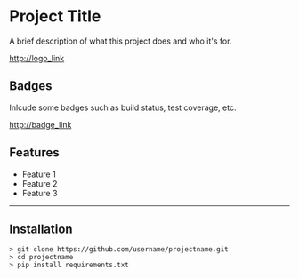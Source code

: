 # Project Title

A brief description of what this project does and who it's for.


<http://logo_link>

## Badges

Inlcude some badges such as build status, test coverage, etc.

<http://badge_link>

## Features

* Feature 1
* Feature 2
* Feature 3

----

## Installation

```
> git clone https://github.com/username/projectname.git
> cd projectname
> pip install requirements.txt
```
